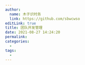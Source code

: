 ```yaml
---
author: 
  name: 木子识时务
  link: https://github.com/sbwcwso
editLink: true
title: 团队开发管理
date: 2021-08-27 14:24:20
permalink: 
categories: 
  - 
tags: 
  - 
---
```

